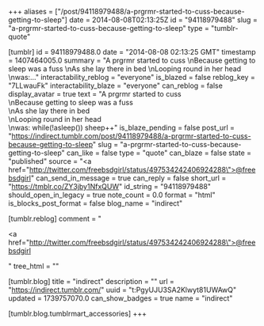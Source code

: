 +++
aliases = ["/post/94118979488/a-prgrmr-started-to-cuss-because-getting-to-sleep"]
date = 2014-08-08T02:13:25Z
id = "94118979488"
slug = "a-prgrmr-started-to-cuss-because-getting-to-sleep"
type = "tumblr-quote"

[tumblr]
id = 94118979488.0
date = "2014-08-08 02:13:25 GMT"
timestamp = 1407464005.0
summary = "A prgrmr started to cuss \nBecause getting to sleep was a fuss \nAs she lay there in bed \nLooping round in her head \nwas:..."
interactability_reblog = "everyone"
is_blazed = false
reblog_key = "7LLwauFk"
interactability_blaze = "everyone"
can_reblog = false
display_avatar = true
text = "A prgrmr started to cuss<br/>\nBecause getting to sleep was a fuss<br/>\nAs she lay there in bed<br/>\nLooping round in her head<br/>\nwas: while(!asleep()) sheep++"
is_blaze_pending = false
post_url = "https://indirect.tumblr.com/post/94118979488/a-prgrmr-started-to-cuss-because-getting-to-sleep"
slug = "a-prgrmr-started-to-cuss-because-getting-to-sleep"
can_like = false
type = "quote"
can_blaze = false
state = "published"
source = "<a href=\"http://twitter.com/freebsdgirl/status/497534242406924288\">@freebsdgirl</a>"
can_send_in_message = true
can_reply = false
short_url = "https://tmblr.co/ZY3jby1NfxQUW"
id_string = "94118979488"
should_open_in_legacy = true
note_count = 0.0
format = "html"
is_blocks_post_format = false
blog_name = "indirect"

[tumblr.reblog]
comment = "<p><a href=\"http://twitter.com/freebsdgirl/status/497534242406924288\">@freebsdgirl</a></p>"
tree_html = ""

[tumblr.blog]
title = "indirect"
description = ""
url = "https://indirect.tumblr.com/"
uuid = "t:PgyUJU3SA2Klwyt81UWAwQ"
updated = 1739757070.0
can_show_badges = true
name = "indirect"

[tumblr.blog.tumblrmart_accessories]
+++
